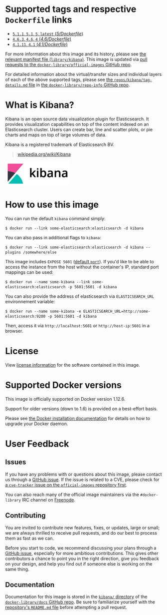 # Supported tags and respective `Dockerfile` links

-	[`5.1.1`, `5.1`, `5`, `latest` (*5/Dockerfile*)](https://github.com/docker-library/kibana/blob/f660339999bbb4afe519ea748a32f948a997f3e6/5/Dockerfile)
-	[`4.6.3`, `4.6`, `4` (*4.6/Dockerfile*)](https://github.com/docker-library/kibana/blob/f660339999bbb4afe519ea748a32f948a997f3e6/4.6/Dockerfile)
-	[`4.1.11`, `4.1` (*4.1/Dockerfile*)](https://github.com/docker-library/kibana/blob/144fccdd6a2c8c05fc79c27d3eb62a90b274f19b/4.1/Dockerfile)

For more information about this image and its history, please see [the relevant manifest file (`library/kibana`)](https://github.com/docker-library/official-images/blob/master/library/kibana). This image is updated via [pull requests to the `docker-library/official-images` GitHub repo](https://github.com/docker-library/official-images/pulls?q=label%3Alibrary%2Fkibana).

For detailed information about the virtual/transfer sizes and individual layers of each of the above supported tags, please see [the `repos/kibana/tag-details.md` file](https://github.com/docker-library/repo-info/blob/master/repos/kibana/tag-details.md) in [the `docker-library/repo-info` GitHub repo](https://github.com/docker-library/repo-info).

# What is Kibana?

Kibana is an open source data visualization plugin for Elasticsearch. It provides visualization capabilities on top of the content indexed on an Elasticsearch cluster. Users can create bar, line and scatter plots, or pie charts and maps on top of large volumes of data.

Kibana is a registered trademark of Elasticsearch BV.

> [wikipedia.org/wiki/Kibana](https://en.wikipedia.org/wiki/Kibana)

![logo](https://raw.githubusercontent.com/docker-library/docs/8965672c23522a2196bba6a431a8746c10116304/kibana/logo.png)

# How to use this image

You can run the default `kibana` command simply:

```console
$ docker run --link some-elasticsearch:elasticsearch -d kibana
```

You can also pass in additional flags to `kibana`:

```console
$ docker run --link some-elasticsearch:elasticsearch -d kibana --plugins /somewhere/else
```

This image includes `EXPOSE 5601` ([default `port`](https://www.elastic.co/guide/en/kibana/current/_setting_kibana_server_properties.html)). If you'd like to be able to access the instance from the host without the container's IP, standard port mappings can be used:

```console
$ docker run --name some-kibana --link some-elasticsearch:elasticsearch -p 5601:5601 -d kibana
```

You can also provide the address of elasticsearch via `ELASTICSEARCH_URL` environnement variable:

```console
$ docker run --name some-kibana -e ELASTICSEARCH_URL=http://some-elasticsearch:9200 -p 5601:5601 -d kibana
```

Then, access it via `http://localhost:5601` or `http://host-ip:5601` in a browser.

# License

View [license information](https://github.com/elastic/kibana/blob/4557a6fc0ba08c5e7ac813a180179e5e2631c90a/LICENSE.md) for the software contained in this image.

# Supported Docker versions

This image is officially supported on Docker version 1.12.6.

Support for older versions (down to 1.6) is provided on a best-effort basis.

Please see [the Docker installation documentation](https://docs.docker.com/installation/) for details on how to upgrade your Docker daemon.

# User Feedback

## Issues

If you have any problems with or questions about this image, please contact us through a [GitHub issue](https://github.com/docker-library/kibana/issues). If the issue is related to a CVE, please check for [a `cve-tracker` issue on the `official-images` repository first](https://github.com/docker-library/official-images/issues?q=label%3Acve-tracker).

You can also reach many of the official image maintainers via the `#docker-library` IRC channel on [Freenode](https://freenode.net).

## Contributing

You are invited to contribute new features, fixes, or updates, large or small; we are always thrilled to receive pull requests, and do our best to process them as fast as we can.

Before you start to code, we recommend discussing your plans through a [GitHub issue](https://github.com/docker-library/kibana/issues), especially for more ambitious contributions. This gives other contributors a chance to point you in the right direction, give you feedback on your design, and help you find out if someone else is working on the same thing.

## Documentation

Documentation for this image is stored in the [`kibana/` directory](https://github.com/docker-library/docs/tree/master/kibana) of the [`docker-library/docs` GitHub repo](https://github.com/docker-library/docs). Be sure to familiarize yourself with the [repository's `README.md` file](https://github.com/docker-library/docs/blob/master/README.md) before attempting a pull request.
